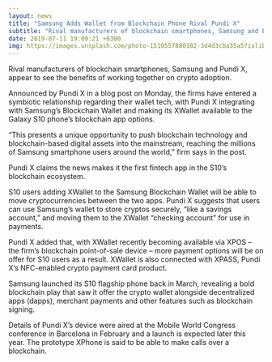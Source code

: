 ```yaml
---
layout: news
title: "Samsung Adds Wallet from Blockchain Phone Rival Pundi X"
subtitle: "Rival manufacturers of blockchain smartphones, Samsung and Pundi X, appear to see the benefits of working together on crypto adoption"
date: 2019-07-11 19:09:21 +0300
img: https://images.unsplash.com/photo-1510557880182-3d4d3cba35a5?ixlib=rb-1.2.1&ixid=eyJhcHBfaWQiOjEyMDd9&auto=format&fit=crop&w=1350&q=80
---
```


Rival manufacturers of blockchain smartphones, Samsung and Pundi X, appear to see the benefits of working together on crypto adoption.

Announced by Pundi X in a blog post on Monday, the firms have entered a symbiotic relationship regarding their wallet tech, with Pundi X integrating with Samsung’s Blockchain Wallet and making its XWallet available to the Galaxy S10 phone’s blockchain app options.

“This presents a unique opportunity to push blockchain technology and blockchain-based digital assets into the mainstream, reaching the millions of Samsung smartphone users around the world,” firm says in the post.

Pundi X claims the news makes it the first fintech app in the S10’s blockchain ecosystem.

S10 users adding XWallet to the Samsung Blockchain Wallet will be able to move cryptocurrencies between the two apps. Pundi X suggests that users can use Samsung’s wallet to store cryptos securely, “like a savings account,” and moving them to the XWallet “checking account” for use in payments.

Pundi X added that, with XWallet recently becoming available via XPOS – the firm’s blockchain point-of-sale device – more payment options will be on offer for S10 users as a result. XWallet is also connected with XPASS, Pundi X’s NFC-enabled crypto payment card product.

Samsung launched its S10 flagship phone back in March, revealing a bold blockchain play that saw it offer the crypto wallet alongside decentralized apps (dapps), merchant payments and other features such as blockchain signing.

Details of Pundi X’s device were aired at the Mobile World Congress conference in Barcelona in February and a launch is expected later this year. The prototype XPhone is said to be able to make calls over a blockchain.
